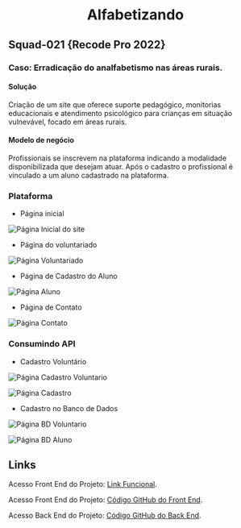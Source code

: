 # <h1 align="center"> Alfabetizando </h1>

## Squad-021 {Recode Pro 2022}

### Caso: Erradicação do analfabetismo nas áreas rurais. 

#### Solução

Criação de um site que oferece suporte pedagógico, monitorias educacionais e atendimento psicológico  para crianças em situação vulnevável, focado em áreas rurais.

#### Modelo de negócio

Profissionais se inscrevem na plataforma indicando a modalidade disponibilizada que desejam atuar. Após o cadastro o profissional é vinculado a um aluno cadastrado na plataforma.


### Plataforma

* Página inicial

![Página Inicial do site](https://github.com/RecodeSquad21/projeto-alfabetizando/tree/main/Codigos%20Fonte/Front-React/src/assets/img/home.png "Página Inicial do site")

* Página do voluntariado

![Página Voluntariado](/RecodeSquad21/projeto-alfabetizando/tree/main/Codigos%20Fonte/Front-React/src/assets/img/voluntariado.png "Página Voluntariado")

* Página de Cadastro do Aluno

![Página Aluno](https://github.com/RecodeSquad21/projeto-alfabetizando/tree/main/Codigos%20Fonte/Front-React/src/assets/img/aluno.png "Página Aluno")

* Página de Contato

![Página Contato](https://github.com/RecodeSquad21/projeto-alfabetizando/tree/main/Codigos%20Fonte/Front-React/src/assets/img/contato.png "Página Contato")

### Consumindo API

* Cadastro Voluntário

![Página Cadastro Voluntario](https://github.com/RecodeSquad21/projeto-alfabetizando/tree/main/Codigos%20Fonte/Front-React/src/assets/img/cadastroVoluntario.png "Página Cadastro Voluntario")


![Página Cadastro](https://github.com/RecodeSquad21/projeto-alfabetizando/tree/main/Codigos%20Fonte/Front-React/src/assets/img/consultaCadastro.png "Página Cadastro")

* Cadastro no Banco de Dados

![Página BD Voluntario](https://github.com/RecodeSquad21/projeto-alfabetizando/tree/main/Codigos%20Fonte/Front-React/src/assets/img/consultaBD.png "Página BD Voluntario")

![Página BD Aluno](https://github.com/RecodeSquad21/projeto-alfabetizando/tree/main/Codigos%20Fonte/Front-React/src/assets/img/consultaBDAluno.png "Página BD Aluno")

## Links

Acesso Front End do Projeto: [Link Funcional](https://projeto-alfabetizando-git-main-recodesquad21.vercel.app/).

Acesso Front End do Projeto: [Código GitHub do Front End](https://github.com/RecodeSquad21/projeto-alfabetizando/tree/main/Codigos%20Fonte/Front-React).

Acesso Back End do Projeto: [Código GitHub do Back End](https://github.com/RecodeSquad21/projeto-alfabetizando/tree/main/Codigos%20Fonte/API%20Java).
